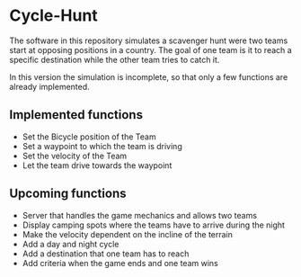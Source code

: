 # Cycle-Hunt

The software in this repository simulates a scavenger hunt were two teams start at opposing positions in a country. The goal of one team is it to reach a specific destination while the other team tries to catch it. 

In this version the simulation is incomplete, so that only a few functions are already implemented. 

## Implemented functions 
- Set the Bicycle position of the Team
- Set a waypoint to which the team is driving
- Set the velocity of the Team
- Let the team drive towards the waypoint

## Upcoming functions
- Server that handles the game mechanics and allows two teams
- Display camping spots where the teams have to arrive during the night
- Make the velocity dependent on the incline of the terrain
- Add a day and night cycle
- Add a destination that one team has to reach
- Add criteria when the game ends and one team wins
